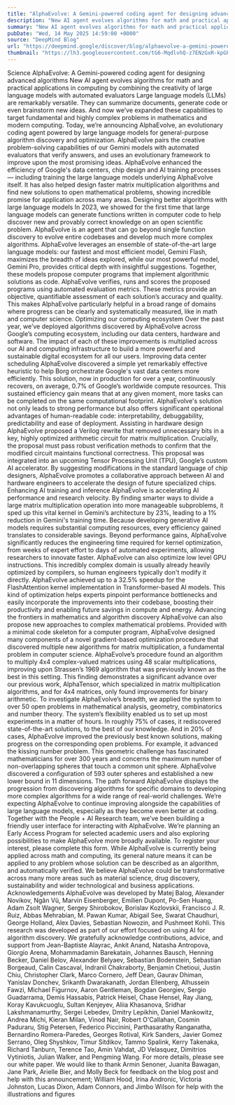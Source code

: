 ```yaml
---
title: "AlphaEvolve: A Gemini-powered coding agent for designing advanced algorithms"
description: "New AI agent evolves algorithms for math and practical applications in computing by combining the creativity of large language models with automated evaluators"
summary: "New AI agent evolves algorithms for math and practical applications in computing by combining the creativity of large la"
pubDate: "Wed, 14 May 2025 14:59:00 +0000"
source: "DeepMind Blog"
url: "https://deepmind.google/discover/blog/alphaevolve-a-gemini-powered-coding-agent-for-designing-advanced-algorithms/"
thumbnail: "https://lh3.googleusercontent.com/tG6-MqdlvhQ-z7ENzGxR-kpGPPdPHbJ8UZtbTP66Rxi0UftTFU1yAvaBCVuigYuKvESMeEFf4jqNBVENFcZXEUnj8SSqj8zsop8UHAl0eD9A-hUCvQ=w528-h297-n-nu-rw"
---
```


Science
AlphaEvolve: A Gemini-powered coding agent for designing advanced algorithms
New AI agent evolves algorithms for math and practical applications in computing by combining the creativity of large language models with automated evaluators
Large language models (LLMs) are remarkably versatile. They can summarize documents, generate code or even brainstorm new ideas. And now we’ve expanded these capabilities to target fundamental and highly complex problems in mathematics and modern computing.
Today, we’re announcing AlphaEvolve, an evolutionary coding agent powered by large language models for general-purpose algorithm discovery and optimization. AlphaEvolve pairs the creative problem-solving capabilities of our Gemini models with automated evaluators that verify answers, and uses an evolutionary framework to improve upon the most promising ideas.
AlphaEvolve enhanced the efficiency of Google's data centers, chip design and AI training processes — including training the large language models underlying AlphaEvolve itself. It has also helped design faster matrix multiplication algorithms and find new solutions to open mathematical problems, showing incredible promise for application across many areas.
Designing better algorithms with large language models
In 2023, we showed for the first time that large language models can generate functions written in computer code to help discover new and provably correct knowledge on an open scientific problem. AlphaEvolve is an agent that can go beyond single function discovery to evolve entire codebases and develop much more complex algorithms.
AlphaEvolve leverages an ensemble of state-of-the-art large language models: our fastest and most efficient model, Gemini Flash, maximizes the breadth of ideas explored, while our most powerful model, Gemini Pro, provides critical depth with insightful suggestions. Together, these models propose computer programs that implement algorithmic solutions as code.
AlphaEvolve verifies, runs and scores the proposed programs using automated evaluation metrics. These metrics provide an objective, quantifiable assessment of each solution’s accuracy and quality. This makes AlphaEvolve particularly helpful in a broad range of domains where progress can be clearly and systematically measured, like in math and computer science.
Optimizing our computing ecosystem
Over the past year, we’ve deployed algorithms discovered by AlphaEvolve across Google’s computing ecosystem, including our data centers, hardware and software. The impact of each of these improvements is multiplied across our AI and computing infrastructure to build a more powerful and sustainable digital ecosystem for all our users.
Improving data center scheduling
AlphaEvolve discovered a simple yet remarkably effective heuristic to help Borg orchestrate Google's vast data centers more efficiently. This solution, now in production for over a year, continuously recovers, on average, 0.7% of Google’s worldwide compute resources. This sustained efficiency gain means that at any given moment, more tasks can be completed on the same computational footprint. AlphaEvolve's solution not only leads to strong performance but also offers significant operational advantages of human-readable code: interpretability, debuggability, predictability and ease of deployment.
Assisting in hardware design
AlphaEvolve proposed a Verilog rewrite that removed unnecessary bits in a key, highly optimized arithmetic circuit for matrix multiplication. Crucially, the proposal must pass robust verification methods to confirm that the modified circuit maintains functional correctness. This proposal was integrated into an upcoming Tensor Processing Unit (TPU), Google’s custom AI accelerator. By suggesting modifications in the standard language of chip designers, AlphaEvolve promotes a collaborative approach between AI and hardware engineers to accelerate the design of future specialized chips.
Enhancing AI training and inference
AlphaEvolve is accelerating AI performance and research velocity. By finding smarter ways to divide a large matrix multiplication operation into more manageable subproblems, it sped up this vital kernel in Gemini’s architecture by 23%, leading to a 1% reduction in Gemini's training time. Because developing generative AI models requires substantial computing resources, every efficiency gained translates to considerable savings. Beyond performance gains, AlphaEvolve significantly reduces the engineering time required for kernel optimization, from weeks of expert effort to days of automated experiments, allowing researchers to innovate faster.
AlphaEvolve can also optimize low level GPU instructions. This incredibly complex domain is usually already heavily optimized by compilers, so human engineers typically don't modify it directly. AlphaEvolve achieved up to a 32.5% speedup for the FlashAttention kernel implementation in Transformer-based AI models. This kind of optimization helps experts pinpoint performance bottlenecks and easily incorporate the improvements into their codebase, boosting their productivity and enabling future savings in compute and energy.
Advancing the frontiers in mathematics and algorithm discovery
AlphaEvolve can also propose new approaches to complex mathematical problems. Provided with a minimal code skeleton for a computer program, AlphaEvolve designed many components of a novel gradient-based optimization procedure that discovered multiple new algorithms for matrix multiplication, a fundamental problem in computer science.
AlphaEvolve’s procedure found an algorithm to multiply 4x4 complex-valued matrices using 48 scalar multiplications, improving upon Strassen’s 1969 algorithm that was previously known as the best in this setting. This finding demonstrates a significant advance over our previous work, AlphaTensor, which specialized in matrix multiplication algorithms, and for 4x4 matrices, only found improvements for binary arithmetic.
To investigate AlphaEvolve’s breadth, we applied the system to over 50 open problems in mathematical analysis, geometry, combinatorics and number theory. The system’s flexibility enabled us to set up most experiments in a matter of hours. In roughly 75% of cases, it rediscovered state-of-the-art solutions, to the best of our knowledge.
And in 20% of cases, AlphaEvolve improved the previously best known solutions, making progress on the corresponding open problems. For example, it advanced the kissing number problem. This geometric challenge has fascinated mathematicians for over 300 years and concerns the maximum number of non-overlapping spheres that touch a common unit sphere. AlphaEvolve discovered a configuration of 593 outer spheres and established a new lower bound in 11 dimensions.
The path forward
AlphaEvolve displays the progression from discovering algorithms for specific domains to developing more complex algorithms for a wide range of real-world challenges. We’re expecting AlphaEvolve to continue improving alongside the capabilities of large language models, especially as they become even better at coding.
Together with the People + AI Research team, we’ve been building a friendly user interface for interacting with AlphaEvolve. We’re planning an Early Access Program for selected academic users and also exploring possibilities to make AlphaEvolve more broadly available. To register your interest, please complete this form.
While AlphaEvolve is currently being applied across math and computing, its general nature means it can be applied to any problem whose solution can be described as an algorithm, and automatically verified. We believe AlphaEvolve could be transformative across many more areas such as material science, drug discovery, sustainability and wider technological and business applications.
Acknowledgements
AlphaEvolve was developed by Matej Balog, Alexander Novikov, Ngân Vũ, Marvin Eisenberger, Emilien Dupont, Po-Sen Huang, Adam Zsolt Wagner, Sergey Shirobokov, Borislav Kozlovskii, Francisco J. R. Ruiz, Abbas Mehrabian, M. Pawan Kumar, Abigail See, Swarat Chaudhuri, George Holland, Alex Davies, Sebastian Nowozin, and Pushmeet Kohli. This research was developed as part of our effort focused on using AI for algorithm discovery.
We gratefully acknowledge contributions, advice, and support from Jean-Baptiste Alayrac, Ankit Anand, Natasha Antropova, Giorgio Arena, Mohammadamin Barekatain, Johannes Bausch, Henning Becker, Daniel Belov, Alexander Belyaev, Sebastian Bodenstein, Sebastian Borgeaud, Calin Cascaval, Indranil Chakraborty, Benjamin Chetioui, Justin Chiu, Christopher Clark, Marco Cornero, Jeff Dean, Gaurav Dhiman, Yanislav Donchev, Srikanth Dwarakanath, Jordan Ellenberg, Alhussein Fawzi, Michael Figurnov, Aaron Gentleman, Bogdan Georgiev, Sergio Guadarrama, Demis Hassabis, Patrick Heisel, Chase Hensel, Ray Jiang, Koray Kavukcuoglu, Sultan Kenjeyev, Aliia Khasanova, Sridhar Lakshmanamurthy, Sergei Lebedev, Dmitry Lepikhin, Daniel Mankowitz, Andrea Michi, Kieran Milan, Vinod Nair, Robert O'Callahan, Cosmin Paduraru, Stig Petersen, Federico Piccinini, Parthasarathy Ranganatha, Bernardino Romera-Paredes, Georges Rotival, Kirk Sanders, Javier Gomez Serrano, Oleg Shyshkov, Timur Sitdikov, Tammo Spalink, Kerry Takenaka, Richard Tanburn, Terence Tao, Amin Vahdat, JD Velasquez, Dimitrios Vytiniotis, Julian Walker, and Pengming Wang. For more details, please see our white paper.
We would like to thank Armin Senoner, Juanita Bawagan, Jane Park, Arielle Bier, and Molly Beck for feedback on the blog post and help with this announcement; William Hood, Irina Andronic, Victoria Johnston, Lucas Dixon, Adam Connors, and Jimbo Wilson for help with the illustrations and figures
